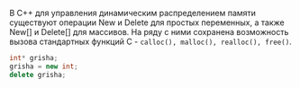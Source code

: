 В C++ для управления динамическим распределением памяти существуют операции New и Delete для простых переменных, а также New[] и Delete[] для массивов. На ряду с ними сохранена возможность вызова стандартных функций C - `calloc(), malloc(), realloc(), free()`.
```cpp
int* grisha;
grisha = new int;
delete grisha;
```